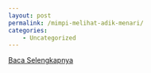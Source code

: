 ```yaml
---
layout: post
permalink: /mimpi-melihat-adik-menari/
categories:
    - Uncategorized
---
```


[Baca Selengkapnya](/03)
